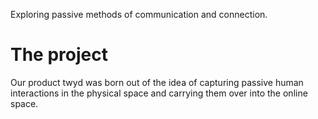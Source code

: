 Exploring passive methods of communication and connection.


# The project
Our product twyd was born out of the idea of capturing passive human interactions in the physical space and carrying them over into the online space.